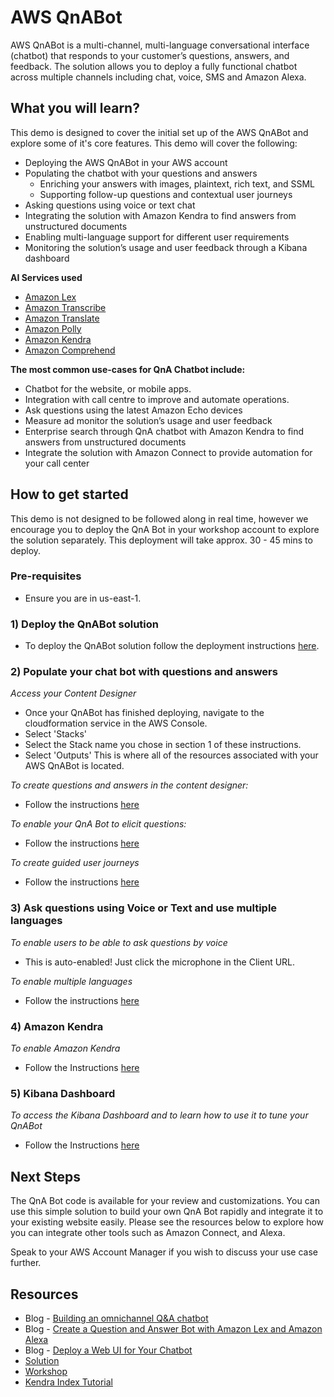 # AWS QnABot

AWS QnABot is a multi-channel, multi-language conversational interface (chatbot) that responds to your customer’s questions, answers, and feedback. The solution allows you to deploy a fully functional chatbot across multiple channels including chat, voice, SMS and Amazon Alexa. 

## What you will learn?
This demo is designed to cover the initial set up of the AWS QnABot and explore some of it's core features. This demo will cover the following:

- Deploying the AWS QnABot in your AWS account
- Populating the chatbot with your questions and answers
  - Enriching your answers with images, plaintext, rich text, and SSML
  - Supporting follow-up questions and contextual user journeys
- Asking questions using voice or text chat
- Integrating the solution with Amazon Kendra to find answers from unstructured documents
- Enabling multi-language support for different user requirements
- Monitoring the solution’s usage and user feedback through a Kibana dashboard

**AI Services used**
- [Amazon Lex](https://aws.amazon.com/lex/)
- [Amazon Transcribe](https://aws.amazon.com/transcribe/)
- [Amazon Translate](https://aws.amazon.com/translate/)
- [Amazon Polly](https://aws.amazon.com/polly/)
- [Amazon Kendra](https://aws.amazon.com/kendra/)
- [Amazon Comprehend](https://aws.amazon.com/comprehend/)

**The most common use-cases for QnA Chatbot include:**
- Chatbot for the website, or mobile apps.
- Integration with call centre to improve and automate operations.
- Ask questions using the latest Amazon Echo devices
- Measure ad monitor the solution’s usage and user feedback
- Enterprise search through QnA chatbot with Amazon Kendra to find answers from unstructured documents
- Integrate the solution with Amazon Connect to provide automation for your call center

## How to get started
This demo is not designed to be followed along in real time, however we encourage you to deploy the QnA Bot in your workshop account to explore the solution separately. This deployment will take approx. 30 - 45 mins to deploy. 

### Pre-requisites 
- Ensure you are in us-east-1. 

### 1) Deploy the QnABot solution 
- To deploy the QnABot solution follow the deployment instructions [here](https://docs.aws.amazon.com/solutions/latest/qnabot-on-aws/automated-deployment.html). 

### 2) Populate your chat bot with questions and answers

*Access your Content Designer* 
- Once your QnABot has finished deploying, navigate to the cloudformation service in the AWS Console. 
- Select 'Stacks'
- Select the Stack name you chose in section 1 of these instructions. 
- Select 'Outputs' 
This is where all of the resources associated with your AWS QnABot is located. 

*To create questions and answers in the content designer:*
- Follow the instructions [here](https://catalog.us-east-1.prod.workshops.aws/workshops/20c56f9e-9c0a-4174-a661-9f40d9f063ac/en-US/qna/questions) 

*To enable your QnA Bot to elicit questions:* 
-  Follow the instructions [here](https://catalog.us-east-1.prod.workshops.aws/workshops/20c56f9e-9c0a-4174-a661-9f40d9f063ac/en-US/qna/elicit-response) 
 
*To create guided user journeys*
- Follow the instructions [here](https://catalog.us-east-1.prod.workshops.aws/workshops/20c56f9e-9c0a-4174-a661-9f40d9f063ac/en-US/qna/guided-navigation) 

### 3) Ask questions using Voice or Text and use multiple languages 
*To enable users to be able to ask questions by voice*
- This is auto-enabled! Just click the microphone in the Client URL. 

*To enable multiple languages* 
- Follow the instructions [here](https://docs.aws.amazon.com/solutions/latest/qnabot-on-aws/automatic-translation.html)

### 4) Amazon Kendra
*To enable Amazon Kendra*
- Follow the Instructions [here](https://docs.aws.amazon.com/solutions/latest/qnabot-on-aws/integrate-amazon-kendra.html)

### 5) Kibana Dashboard
*To access the Kibana Dashboard and to learn how to use it to tune your QnABot*
- Follow the Instructions [here](https://catalog.us-east-1.prod.workshops.aws/workshops/20c56f9e-9c0a-4174-a661-9f40d9f063ac/en-US/tuning/tuning) 

## Next Steps
The QnA Bot code is available for your review and customizations. You can use this simple solution to build your own QnA Bot rapidly and integrate it to your existing website easily. Please see the resources below to explore how you can integrate other tools such as Amazon Connect, and Alexa.

Speak to your AWS Account Manager if you wish to discuss your use case further.

## Resources
- Blog - [Building an omnichannel Q&A chatbot](https://aws.amazon.com/blogs/machine-learning/building-a-multi-channel-qa-chatbot-with-amazon-connect-amazon-lex-amazon-kendra-and-the-open-source-qnabot-project/)
- Blog - [Create a Question and Answer Bot with Amazon Lex and Amazon Alexa](https://aws.amazon.com/blogs/machine-learning/creating-a-question-and-answer-bot-with-amazon-lex-and-amazon-alexa/)
- Blog - [Deploy a Web UI for Your Chatbot](https://aws.amazon.com/blogs/machine-learning/deploy-a-web-ui-for-your-chatbot/)
- [Solution](https://aws.amazon.com/solutions/implementations/aws-qnabot/)
- [Workshop](https://catalog.us-east-1.prod.workshops.aws/v2/workshops/20c56f9e-9c0a-4174-a661-9f40d9f063ac/)
- [Kendra Index Tutorial](https://aws.amazon.com/getting-started/hands-on/create-query-index-with-amazon-kendra/)
